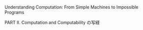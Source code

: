Understanding Computation: 
From Simple Machines to Impossible Programs

PART II. Computation and Computability
の写経 